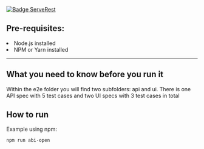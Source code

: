 [![Badge ServeRest](https://img.shields.io/badge/API-ServeRest-green)](https://github.com/ServeRest/ServeRest/)

<h2>Pre-requisites:</h2>
<li>Node.js installed</li>
<li>NPM or Yarn installed</li>
<hr>
<h2>What you need to know before you run it</h2> 
Within the e2e folder you will find two subfolders: api and ui. There is one API spec with 5 test cases and two UI specs with 3 test cases in total
<h2>How to run</h2>
Example using npm:
  
    
    npm run abi-open
    
    
 
    
    

